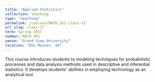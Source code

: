 ```yaml
---
title: "Applied Statistics"
collection: teaching
type: "teaching"
permalink: /courses/MATH_261-class-17
url_slug: class-17
term: Spring 2017
number: MATH 261
venue: "Grand View University"
location: "Des Moines, IA"
---
```


This course introduces students to modeling techniques for probabilistic processes and data analysis methods used in descriptive and inferential statistics. It develops students&apos; abilities in employing technology as an analytical tool.
